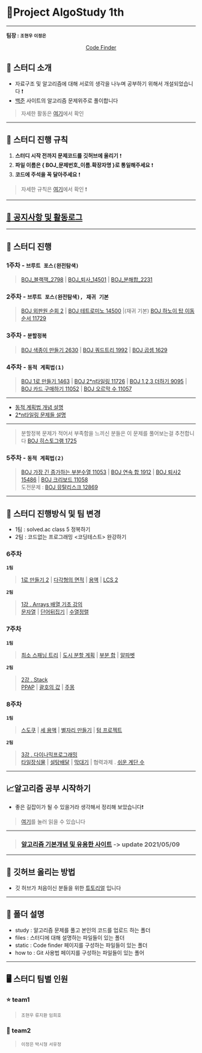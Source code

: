 # :palm_tree:Project AlgoStudy 1th

---

**팀장 : `조현우` `이정은`**


<div align = "center">

[Code Finder](https://hyun98.github.io/Project_AlgoStudy/)

</div>

## 🎯 스터디 소개
-   자료구조 및 알고리즘에 대해 서로의 생각을 나누며 공부하기 위해서 개설되었습니다 ❗️
-   [백준](https://www.acmicpc.net/) 사이트의 알고리즘 문제위주로 풀이합니다
> 자세한 활동은 [여기](files/activity.md)에서 확인
---

## :flower_playing_cards: 스터디 진행 규칙

1. **스터디 시작 전까지 문제코드를 깃허브에 올리기** ❗️
2. **파일 이름은 { BOJ_문제번호_이름.확장자명 }로 통일해주세요** ❗️
3. **코드에 주석을 꼭 달아주세요** ❗️
> 자세한 규칙은 [여기](files/rules.md)에서 확인 ❗️

---
## [:bell: 공지사항 및 활동로그](files/notices.md)
---

## 📅 스터디 진행

### 1주차 - **`브루트 포스(완전탐색)`** 
> [BOJ_블랙잭_2798](https://www.acmicpc.net/problem/2798) | [BOJ_퇴사_14501](https://www.acmicpc.net/problem/14501) | [BOJ_분해합_2231](https://www.acmicpc.net/problem/2231)


### 2주차 - **`브루트 포스(완전탐색), 재귀 기본`**
> [BOJ 외판원 순회 2](https://www.acmicpc.net/problem/10971) | [BOJ 테트로미노 14500](https://www.acmicpc.net/problem/14500) |(재귀 기본) [BOJ 하노이 탑 이동 순서 11729](https://www.acmicpc.net/problem/11729)

### 3주차 - **`분할정복`**
> [BOJ 색종이 만들기 2630](https://www.acmicpc.net/problem/2630) | [BOJ 쿼드트리 1992](https://www.acmicpc.net/problem/1992) | [BOJ 곱셈 1629](https://www.acmicpc.net/problem/1629)

### 4주차 - **`동적 계획법(1)`**
> [BOJ 1로 만들기 1463](https://www.acmicpc.net/problem/1463) | [BOJ 2*n타일링 11726](https://www.acmicpc.net/problem/11726) | [BOJ 1,2,3 더하기 9095](https://www.acmicpc.net/problem/9095) | [BOJ 카드 구매하기 11052](https://www.acmicpc.net/problem/11052) | [BOJ 오르막 수 11057](https://www.acmicpc.net/problem/11057) 
---
* [동적 계획법 개념 설명](https://velog.io/@polynomeer/%EB%8F%99%EC%A0%81-%EA%B3%84%ED%9A%8D%EB%B2%95Dynamic-Programming)<br>
* [2*n타일링 문제들 설명](https://blog.naver.com/PostView.nhn?blogId=ndb796&logNo=221233586932&parentCategoryNo=&categoryNo=128&viewDate=&isShowPopularPosts=false&from=postView)
---
> 분할정복 문제가 적어서 부족함을 느끼신 분들은 이 문제를 풀어보는걸 추천합니다 [BOJ 히스토그램 1725](https://www.acmicpc.net/problem/1725)

### 5주차 - **`동적 계획법(2)`**
> [BOJ 가장 긴 증가하는 부분수열 11053](https://www.acmicpc.net/problem/11053) | [BOJ 연속 합 1912](https://www.acmicpc.net/problem/1912) | [BOJ 퇴사2 15486](https://www.acmicpc.net/problem/15486) | [BOJ 크리보드 11058](https://www.acmicpc.net/problem/11058)<br>
> 도전문제 : [BOJ 뮤탈리스크 12869](https://www.acmicpc.net/problem/12869)

---
## 📅 스터디 진행방식 및 팀 변경

* 1팀 : solved.ac class 5 정복하기 <br>
* 2팀 : 코드없는 프로그래밍 <코딩테스트> 완강하기 <br>

### 6주차 
**`1팀`**
> [1로 만들기 2](https://www.acmicpc.net/problem/12852) | [다각형의 면적](https://www.acmicpc.net/problem/2166) | [용액](https://www.acmicpc.net/problem/2467) | [LCS 2](https://www.acmicpc.net/problem/9252)

 **`2팀`**
> [1강 . Arrays 배열 기초 강의](https://www.youtube.com/watch?v=tLG10WsVntI&list=PLDV-cCQnUlIYFOXYzqLoXnEye4WxDa_30) <br>
> [문자열](https://www.acmicpc.net/problem/9086) | [단어뒤집기]( https://www.acmicpc.net/problem/9093) | [수열정렬](https://www.acmicpc.net/problem/1015)

### 7주차
**`1팀`**
> [최소 스패닝 트리](https://www.acmicpc.net/problem/1197) | [도시 분할 계획](https://www.acmicpc.net/problem/1647) | [부분 합](https://www.acmicpc.net/problem/1806) | [알파벳](https://www.acmicpc.net/problem/1987)

**`2팀`**
> [2강 . Stack](https://www.youtube.com/watch?v=eu9ttD-psU4&list=PLDV-cCQnUlIYQOb8_n-d-VPhl_X6cECjg) <br>
> [PPAP](https://www.acmicpc.net/problem/16120) | [괄호의 값]( https://www.acmicpc.net/problem/2504) | [주몽](https://www.acmicpc.net/problem/1940)

### 8주차
**`1팀`**
>[스도쿠](https://www.acmicpc.net/problem/2239) | [세 용액](https://www.acmicpc.net/problem/2473) | [별자리 만들기](https://www.acmicpc.net/problem/4386) | [텀 프로젝트](https://www.acmicpc.net/problem/9466)

 **`2팀`**
> [3강 . 다이나믹프로그래밍](https://www.youtube.com/watch?v=eJC2oetXaNk) <br>
> [타일장식물](https://www.acmicpc.net/problem/13301) | [설탕배달]( https://www.acmicpc.net/problem/2839) | [막대기](https://www.acmicpc.net/problem/17608) | 협력과제 . [쉬운 계단 수](https://www.acmicpc.net/problem/10844)

---

## :chart_with_upwards_trend:알고리즘 공부 시작하기
- 좋은 길잡이가 될 수 있을거라 생각해서 정리해 보았습니다❗️
> [여기](files/tips.md)를 눌러 읽을 수 있습니다
---

> ### [알고리즘 기본개념 및 유용한 사이트](files/basics.md) -> update 2021/05/09

---

## 🙋 깃허브 올리는 방법

- 깃 허브가 처음이신 분들을 위한 [튜토리얼](https://hyun98.github.io/Project_AlgoStudy/how_to/github/index.html) 입니다
---
## :file_folder: 폴더 설명
- study : 알고리즘 문제를 풀고 본인의 코드를 업로드 하는 폴더
- files : 스터디에 대해 설명하는 파일들이 있는 폴더
- static : Code finder 페이지를 구성하는 파일들이 있는 폴더
- how to : Git 사용법 페이지를 구성하는 파일들이 있는 폴어
---

## 🖥 스터디 팀별 인원

### :star: team1

> `조현우` `류지환` `임희호`

### :musical_note: team2

> `이정은` `박시형` `서유정`




